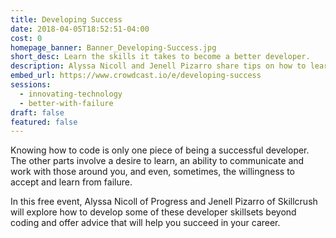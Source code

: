 ```yaml
---
title: Developing Success
date: 2018-04-05T18:52:51-04:00
cost: 0
homepage_banner: Banner_Developing-Success.jpg
short_desc: Learn the skills it takes to become a better developer.
description: Alyssa Nicoll and Jenell Pizarro share tips on how to learn and grow to become a better developer with experience.
embed_url: https://www.crowdcast.io/e/developing-success
sessions:
  - innovating-technology
  - better-with-failure
draft: false
featured: false
---
```


Knowing how to code is only one piece of being a successful developer. The other parts involve a desire to learn, an ability to communicate and work with those around you, and even, sometimes, the willingness to accept and learn from failure.

In this free event, Alyssa Nicoll of Progress and Jenell Pizarro of Skillcrush will explore how to develop some of these developer skillsets beyond coding and offer advice that will help you succeed in your career.
